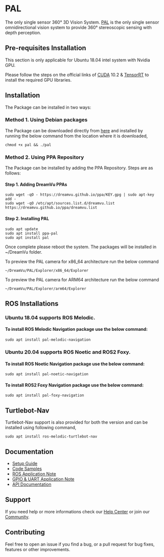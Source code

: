 # PAL
The only single sensor 360° 3D Vision System. [PAL](https://dreamvu.com/pal-usb/) is the only single sensor omnidirectional vision system to provide 360° stereoscopic sensing with depth perception. 

## Pre-requisites Installation
 This section is only applicable for Ubuntu 18.04 intel system with Nvidia GPU.
 
 Please follow the steps on the official links of [CUDA](https://developer.nvidia.com/cuda-10.2-download-archive?target_os=Linux&target_arch=x86_64&target_distro=Ubuntu&target_version=1804&target_type=deblocal) 10.2 & [TensorRT](https://docs.nvidia.com/deeplearning/tensorrt/install-guide/index.html#installing-debian) to install the required GPU libraries.

## Installation

The Package can be installed in two ways:

### Method 1. Using Debian packages

The Package can be downloaded directly from [here](https://github.com/DreamVu/ppa/blob/main/pal/pal?raw=true) and installed by running the below command from the location where it is downloaded,

    chmod +x pal && ./pal

### Method 2. Using PPA Repository

The Package can be installed by adding the PPA Repository. Steps are as follows:

#### Step 1. Adding DreamVu PPAs
    sudo wget -qO - https://dreamvu.github.io/ppa/KEY.gpg | sudo apt-key add -
    sudo wget -qO /etc/apt/sources.list.d/dreamvu.list https://dreamvu.github.io/ppa/dreamvu.list
    
#### Step 2. Installing PAL 
    sudo apt update
    sudo apt install ppa-pal
    sudo apt install pal


Once complete please reboot the system. The packages will be installed in \~/DreamVu folder. 

To preview the PAL camera for x86_64 architecture run the below command 
 
    ~/DreamVu/PAL/Explorer/x86_64/Explorer
    
 To preview the PAL camera for ARM64 architecture run the below command
 	
    ~/DreamVu/PAL/Explorer/arm64/Explorer	 
    
## ROS Installations

### Ubuntu 18.04 supports ROS Melodic. 

#### To install ROS Melodic Navigation package use the below command:

    sudo apt install pal-melodic-navigation
    
### Ubuntu 20.04 supports ROS Noetic and ROS2 Foxy.

#### To install ROS Noetic Navigation package use the below command:

    sudo apt install pal-noetic-navigation

#### To install ROS2 Foxy Navigation package use the below command:

    sudo apt install pal-foxy-navigation
    
## Turtlebot-Nav
  
Turtlebot-Nav support is also provided for both the version and can be installed using following command,

    sudo apt install ros-melodic-turtlebot-nav    
      

## Documentation 
- [Setup Guide](https://docs.google.com/document/d/e/2PACX-1vQlEcAMp0yOgwLTvRZiYtiqG0MSRcgofzaiUCI_luNu4fQdQTowv8Cn7qHEgorE51ncfpGL7slKEQxJ/pub)
- [Code Samples](https://docs.google.com/document/d/e/2PACX-1vQ32SF48KvE6VvsHW94KX-23A8a3baPhGHiT65xJ2AeR5tbdD72ZcA02KOfkAmuUBnsYT8Wf7iR5DlE/pub)
- [ROS Application Note](https://docs.google.com/document/d/e/2PACX-1vTN9U7ZocPkSLjN90oEgiOtFgr4e81qbgLsfpibcUGtQnvx3zpwMETmWvJ4BujKfcuOYSs_Yh95_4fm/pub)
- [GPIO & UART Application Note](https://docs.google.com/document/d/e/2PACX-1vTN9U7ZocPkSLjN90oEgiOtFgr4e81qbgLsfpibcUGtQnvx3zpwMETmWvJ4BujKfcuOYSs_Yh95_4fm/pub)
- [API Documentation](https://docs.google.com/document/d/e/2PACX-1vSrv7mq6tkspG0TiyJVDDMPw5PTJAG6Ecv41tnu8IERx5wKkCf7xXf26-udCOf1WvpbKkAmcXr-1UgT/pub)

## Support 
If you need help or more informations check our [Help Center](https://support.dreamvu.com/portal/en/home) or join our [Community](https://support.dreamvu.com/portal/en/community/dreamvu-inc). 

## Contributing
Feel free to open an issue if you find a bug, or a pull request for bug fixes, features or other improvements.

